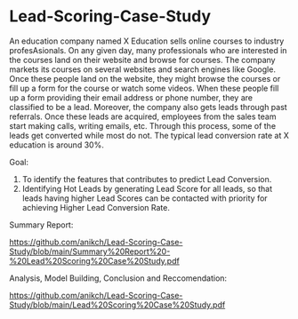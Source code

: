 # Lead-Scoring-Case-Study
An education company named X Education sells online courses to industry profesAsionals. On any given day, many professionals who are interested in 
the courses land on their website and browse for courses.
The company markets its courses on several websites and search engines like Google. Once these people land on the website, 
they might browse the courses or fill up a form for the course or watch some videos. When these people fill up a form providing their email address or phone number, 
they are classified to be a lead. Moreover, the company also gets leads through past referrals. Once these leads are acquired, employees from the sales team start making calls, 
writing emails, etc. Through this process, some of the leads get converted while most do not. The typical lead conversion rate at X education is around 30%. 

Goal: 
1. To identify the features that contributes to predict Lead Conversion. 
2. Identifying Hot Leads by generating Lead Score for all leads, so that leads having higher Lead Scores can be contacted with priority for achieving Higher Lead Conversion Rate.

Summary Report:

https://github.com/anikch/Lead-Scoring-Case-Study/blob/main/Summary%20Report%20-%20Lead%20Scoring%20Case%20Study.pdf

Analysis, Model Building, Conclusion and Reccomendation:

https://github.com/anikch/Lead-Scoring-Case-Study/blob/main/Lead%20Scoring%20Case%20Study.pdf
